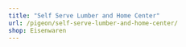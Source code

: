 ```yaml
---
title: "Self Serve Lumber and Home Center"
url: /pigeon/self-serve-lumber-and-home-center/
shop: Eisenwaren
---
```

